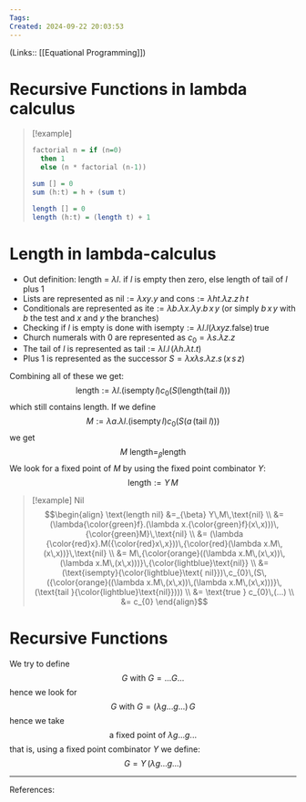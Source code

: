 ```yaml
---
Tags: 
Created: 2024-09-22 20:03:53
---
```

(Links:: [[Equational Programming]])
# Recursive Functions in lambda calculus
> [!example] 
> ```haskell
> factorial n = if (n=0)
> 	then 1
> 	else (n * factorial (n-1))
> ```
> ```haskell
> sum [] = 0
> sum (h:t) = h + (sum t)
> ```
> ```haskell
> length [] = 0
> length (h:t) = (length t) + 1
> ```
# Length in lambda-calculus
- Out definition: length = $\lambda l.$ if $l$ is empty then zero, else length of tail of $l$ plus 1
- Lists are represented as $\text{nil}:=\lambda xy.y$ and $\text{cons}:=\lambda ht.\lambda z.z\,h\,t$
- Conditionals are represented as $\text{ite}:=\lambda b.\lambda x.\lambda y.b\,x\,y$ (or simply $b\,x\,y$ with $b$ the test and $x$ and $y$ the branches)
- Checking if $l$ is empty is done with $\text{isempty}:=\lambda l.l(\lambda xyz.\text{false})\,\text{true}$
- Church numerals with $0$ are represented as $c_{0}=\lambda s.\lambda z.z$
- The tail of $l$ is represented as $\text{tail}:=\lambda l.l\,(\lambda h.\lambda t.t)$
- Plus 1 is represented as the successor $S=\lambda x\lambda s.\lambda z.s\,(x\,s\,z)$

Combining all of these we get: $$\text{length}:=\lambda l.(\text{isempty}\,l)c_{0}(S(\text{length}(\text{tail } l)))$$ which still contains length. If we define $$M:= \lambda a.\lambda l.(\text{isempty}\,l)c_{0}(S(a\,(\text{tail } l)))$$ we get $$M\text{ length}=_{\beta}\text{length}$$
We look for a fixed point of $M$ by using the fixed point combinator $Y$: $$\text{length}:=Y\,M$$

> [!example] Nil
> $$\begin{align}
> \text{length nil} &=_{\beta} Y\,M\,\text{nil} \\
> &= (\lambda{\color{green}f}.(\lambda x.{\color{green}f}(x\,x)))\,{\color{green}M}\,\text{nil} \\
> &= (\lambda {\color{red}x}.M({\color{red}x\,x}))\,{\color{red}(\lambda x.M\,(x\,x))}\,\text{nil} \\
> &= M\,{\color{orange}((\lambda x.M\,(x\,x))\,(\lambda x.M\,(x\,x)))}\,{\color{lightblue}\text{nil}} \\
> &= (\text{isempty}{\color{lightblue}\text{ nil}})\,c_{0}\,(S\,({\color{orange}((\lambda x.M\,(x\,x))\,(\lambda x.M\,(x\,x)))}\,(\text{tail }{\color{lightblue}\text{nil}}))) \\
> &= \text{true } c_{0}\,(...) \\
> &= c_{0}
> \end{align}$$
# Recursive Functions
We try to define $$G\text{ with }G=...G...$$ hence we look for $$G\text{ with }G=(\lambda g...g...)\,G$$ hence we take $$\text{a fixed point of }\lambda g...g...$$ that is, using a fixed point combinator $Y$ we define: $$G=Y\,(\lambda g...g...)$$

---
References: